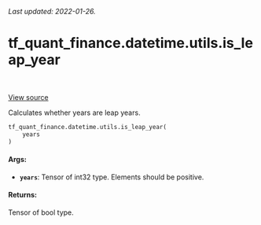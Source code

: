 <!--
This file is generated by a tool. Do not edit directly.
For open-source contributions the docs will be updated automatically.
-->

*Last updated: 2022-01-26.*

<div itemscope itemtype="http://developers.google.com/ReferenceObject">
<meta itemprop="name" content="tf_quant_finance.datetime.utils.is_leap_year" />
<meta itemprop="path" content="Stable" />
</div>

# tf_quant_finance.datetime.utils.is_leap_year

<!-- Insert buttons and diff -->

<table class="tfo-notebook-buttons tfo-api" align="left">
</table>

<a target="_blank" href="https://github.com/google/tf-quant-finance/blob/master/tf_quant_finance/datetime/date_utils.py">View source</a>



Calculates whether years are leap years.

```python
tf_quant_finance.datetime.utils.is_leap_year(
    years
)
```



<!-- Placeholder for "Used in" -->


#### Args:


* <b>`years`</b>: Tensor of int32 type. Elements should be positive.


#### Returns:

Tensor of bool type.
